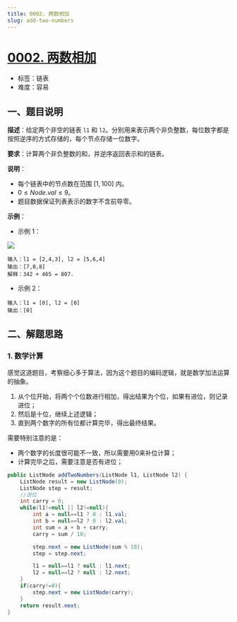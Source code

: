 ```yaml
---
title: 0002. 两数相加
slug: add-two-numbers
---
```


# [0002. 两数相加](https://leetcode.cn/problems/add-two-numbers/)

- 标签：链表
- 难度：容易

## 一、题目说明

**描述**：给定两个非空的链表 `l1` 和 `l2`。分别用来表示两个非负整数，每位数字都是按照逆序的方式存储的，每个节点存储一位数字。

**要求**：计算两个非负整数的和，并逆序返回表示和的链表。

**说明**：

- 每个链表中的节点数在范围 $[1, 100]$ 内。
- $0 \le Node.val \le 9$。
- 题目数据保证列表表示的数字不含前导零。

**示例**：

- 示例 1：

![](https://assets.leetcode-cn.com/aliyun-lc-upload/uploads/2021/01/02/addtwonumber1.jpg)

```text
输入：l1 = [2,4,3], l2 = [5,6,4]
输出：[7,0,8]
解释：342 + 465 = 807.
```

- 示例 2：

```text
输入：l1 = [0], l2 = [0]
输出：[0]
```

## 二、解题思路

### 1. 数学计算

感觉这道题目，考察细心多于算法，因为这个题目的编码逻辑，就是数学加法运算的抽象。

1. 从个位开始，将两个个位数进行相加，得出结果为个位，如果有进位，则记录进位；
2. 然后是十位，继续上述逻辑；
3. 直到两个数字的所有位都计算完毕，得出最终结果。

需要特别注意的是：

* 两个数字的长度很可能不一致，所以需要用0来补位计算；
* 计算完毕之后，需要注意是否有进位；

```java
public ListNode addTwoNumbers(ListNode l1, ListNode l2) {
    ListNode result = new ListNode(0);
    ListNode step = result;
    //进位
    int carry = 0;
    while(l1!=null || l2!=null){
        int a = null==l1 ? 0 : l1.val;
        int b = null==l2 ? 0 : l2.val;
        int sum = a + b + carry;
        carry = sum / 10;

        step.next = new ListNode(sum % 10);
        step = step.next;

        l1 = null==l1 ? null : l1.next;
        l2 = null==l2 ? null : l2.next;
    }
    if(carry!=0){
        step.next = new ListNode(carry);
    }
    return result.next;
}
```
